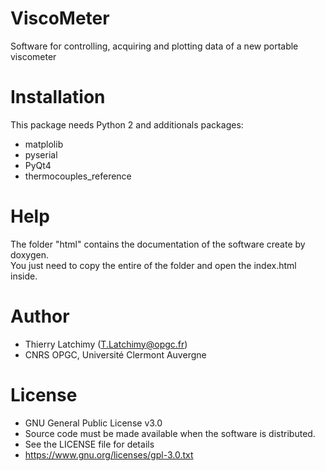 # ViscoMeter
Software for controlling, acquiring and plotting data of a new portable viscometer
# Installation 
This package needs Python 2 and additionals packages:
* matplolib
* pyserial
* PyQt4
* thermocouples_reference  
# Help
The folder "html" contains the documentation of the software create by doxygen.  
You just need to copy the entire of the  folder and open the index.html inside.
# Author
* Thierry Latchimy (T.Latchimy@opgc.fr)
* CNRS OPGC, Université Clermont Auvergne
# License
* GNU General Public License v3.0
* Source code must be made available when the software is distributed.
* See the LICENSE file for details
* https://www.gnu.org/licenses/gpl-3.0.txt

